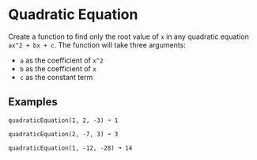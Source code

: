# Quadratic Equation
Create a function to find only the root value of `x` in any quadratic equation `ax^2 + bx + c`. The function will take three arguments:

* `a` as the coefficient of `x^2`
* `b` as the coefficient of `x`
* `c` as the constant term

## Examples
`quadraticEquation(1, 2, -3) ➞ 1`

`quadraticEquation(2, -7, 3) ➞ 3`

`quadraticEquation(1, -12, -28) ➞ 14`
